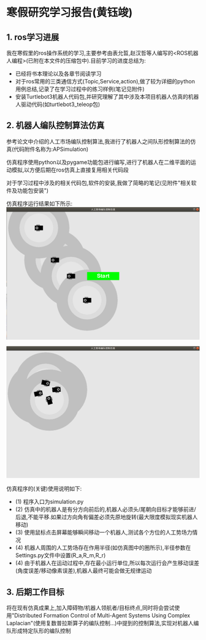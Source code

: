 # 寒假研究学习报告(黄钰竣)


## 1. ros学习进展
我在寒假里的ros操作系统的学习,主要参考由表允晢,赵汉哲等人编写的<ROS机器人编程>(已附在本文件的压缩包中).目前学习的进度总结为:
+ 已经将书本理论以及各章节阅读学习
+ 对于ros常用的三类通信方式(Topic,Service,action),做了较为详细的python用例总结,记录了在学习过程中的练习样例(笔记见附件)
+ 安装Turtlebot3机器人代码包,并研究理解了其中涉及本项目机器人仿真的机器人驱动代码(如turtlebot3_teleop包)

## 2. 机器人编队控制算法仿真
参考论文<Formation Control of UGVs Based on Artificial Potential Field>中介绍的人工市场编队控制算法,我进行了机器人之间队形控制算法的仿真(代码附件名称为:APSimulation)     

仿真程序使用python以及pygame功能包进行编写,进行了机器人在二维平面的运动模拟,以方便后期在ros仿真上直接复用相关代码段

对于学习过程中涉及的相关代码包,软件的安装,我做了简略的笔记(见附件"相关软件及功能包安装")

仿真程序运行结果如下所示:
![](img/2020-02-10-19-49-33.png)

![](img/2020-02-10-19-50-41.png)

仿真程序的(关键)使用说明如下:
+ (1) 程序入口为simulation.py
+ (2) 仿真中的机器人是有分方向前后的,机器人必须头/尾朝向目标才能够前进/后退,不能平移.如果过方向角有偏差必须先原地旋转(最大限度模拟现实机器人移动)
+ (3) 使用鼠标点击屏幕能够瞬间移动一个机器人,测试各个方位的人工势场力情况
+ (4) 机器人周围的人工势场存在作用半径(如仿真图中的圈所示),半径参数在Settings.py文件中设置(R_a,R_m,R_r)
+ (4) 由于机器人在运动过程中,存在最小运行单位,所以每次运行会产生移动误差(角度误差/移动像素误差),机器人最终可能会做无规律运动

## 3. 后期工作目标
将在现有仿真成果上,加入障碍物/机器人领航者/目标终点,同时将会尝试使用"Distributed Formation Control of Multi-Agent
Systems Using Complex Laplacian"(使用复数普拉斯算子的编队控制...)中提到的控制算法,实现对机器人编队形成特定队形的编队控制